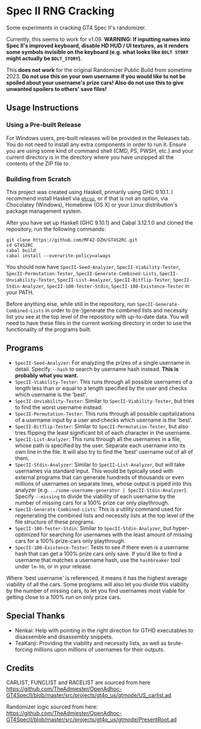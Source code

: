 # Spec II RNG Cracking

Some experiments in cracking GT4 Spec II's randomizer.

Currently, this seems to work for v1.09. **WARNING: If inputting names into Spec II's improved keyboard, disable HD HUD / UI textures, as it renders some symbols invisible on the keyboard (e.g. what looks like `BOLT STORY` might actually be `BOLT_STORY`).**

This **does not work** for the original Randomizer Public Build from sometime 2023. **Do not use this on your own username if you would like to not be spoiled about your username's prize cars! Also do not use this to give unwanted spoilers to others' save files!**

## Usage Instructions

### Using a Pre-built Release

For Windows users, pre-built releases will be provided in the Releases tab.
You do not need to install any extra components in order to run it.
Ensure you are using some kind of command shell (CMD, PS, PWSH, etc.) and your current directory is in the directory where you have unzipped all the contents of the ZIP file to.

### Building from Scratch

This project was created using Haskell, primarily using GHC 9.10.1.
I recommend install Haskell via [`ghcup`](https://www.haskell.org/ghcup/), or if that is not an option, via Chocolatey (Windows), Homebrew (OS X) or your Linux distribution's package management system.

After you have set up Haskell (GHC 9.10.1) and Cabal 3.12.1.0 and cloned the repository, run the following commands:

```
git clone https://github.com/MF42-DZH/GT4S2RC.git
cd GT4S2RC
cabal build
cabal install --overwrite-policy=always
```

You should now have `SpecII-Seed-Analyzer`, `SpecII-Viability-Tester`, `SpecII-Permutation-Tester`, `SpecII-Generate-Combined-Lists`, `SpecII-Unviability-Tester`, `SpecII-List-Analyzer`, `SpecII-Bitflip-Tester`, `SpecII-Stdin-Analyzer`, `SpecII-100-Tester-Stdin`, `SpecII-100-Existence-Tester` in your PATH.

Before anything else, while still in the repository, run `SpecII-Generate-Combined-Lists` in order to (re-)generate the combined lists and necessity list you see at the top level of the repository with up-to-date data.
You will need to have these files in the current working directory in order to use the functionality of the programs built.

## Programs

- `SpecII-Seed-Analyzer`: For analyzing the prizes of a single username in detail. Specify `--hash` to search by username hash instead. **This is probably what you want.**
- `SpecII-Viability-Tester`: This runs through all possible usernames of a length less than or equal to a length specified by the user and checks which username is the 'best'.
- `SpecII-Unviability-Tester`: Similar to `SpecII-Viability-Tester`, but tries to find the worst username instead.
- `SpecII-Permutation-Tester`: This runs through all possible capitalizations of a username input by a user and checks which username is the 'best'.
- `SpecII-Bitflip-Tester`: Similar to `SpecII-Permutation-Tester`, but also tries flipping the least significant bit of each character in the username.
- `SpecII-List-Analyzer`: This runs through all the usernames in a file, whose path is specified by the user. Separate each username into its own line in the file. It will also try to find the 'best' username out of all of them.
- `SpecII-Stdin-Analyzer`: Similar to `SpecII-List-Analyzer`, but will take usernames via standard input. This would be typically used with external programs that can generate hundreds of thousands or even millions of usernames on separate lines, whose output is piped into this analyzer (e.g. `../some-username-generator | SpecII-Stdin-Analyzer`). Specify `--missing` to divide the viability of each username by the number of missing cars for a 100% prize car only playthrough.
- `SpecII-Generate-Combined-Lists`: This is a utility command used for regenerating the combined lists and necessity lists at the top level of the file structure of these programs.
- `SpecII-100-Tester-Stdin`: Similar to `SpecII-Stdin-Analyzer`, but hyper-optimized for searching for usernames with the least amount of missing cars for a 100% prize-cars only playthrough.
- `SpecII-100-Existence-Tester`: Tests to see if there even is a username hash that can get a 100% prize cars only save. If you'd like to find a username that matches a username hash, use the `hashbreaker` tool under `lm-hb`, or in your release.

Where 'best username' is referenced, it means it has the highest average viability of all the cars. Some programs will also let you divide this viability by the number of missing cars, to let you find usernames most viable for getting close to a 100% run on only prize cars.

## Special Thanks

- Nenkai: Help with pointing in the right direction for GTHD executables to disassemble and disassembly snippets.
- TeaKanji: Providing the viability and necessity lists, as well as brute-forcing millions upon millions of usernames for their outputs.

## Credits

CARLIST, FUNCLIST and RACELIST are sourced from here https://github.com/TheAdmiester/OpenAdhoc-GT4SpecII/blob/master/src/projects/gt4o_us/gtmode/US_carlist.ad

Randomizer logic sourced from here: https://github.com/TheAdmiester/OpenAdhoc-GT4SpecII/blob/master/src/projects/gt4o_us/gtmode/PresentRoot.ad
